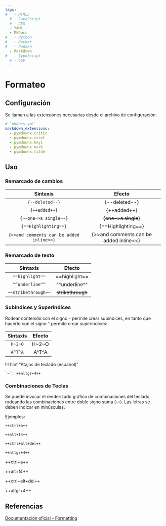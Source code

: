 ```yaml
---
tags:
#   - HTML5
  # - JavaScript
  # - CSS
  - YAML
  - MkDocs
#   - Python
#   - Docker
#   - Podman
  - Markdown
#   - TypeScript
  # - CSV
---
```



# Formateo


## Configuración

Se llaman a las extensiones  necesarias desde el archivo de configuración:


```yaml title="habilitación de formatos"
# 'mkdocs.yml'
markdown_extensions:
  - pymdownx.critic
  - pymdownx.caret
  - pymdownx.keys
  - pymdownx.mark
  - pymdownx.tilde
```


## Uso


### Remarcado de cambios


|Sintaxis| Efecto |
|:---:|:---:|
|`{--deleted--}`|{--deleted--}|
|`{++added++}`|{++added++}|
|`{~~one~>a single~~}`|{~~one~>a single~~}|
|`{==Highlighting==}`|  {==Highlighting==}|
|`{>>and comments can be added inline<<}`|{>>and comments can be added inline<<}|








### Remarcado de texto

|Sintaxis| Efecto |
|:---:|:---:|
| `==highlight==` |  ==highlight== |
| `^^underline^^` | ^^underline^^ |
| `~~strikethrough~~`| ~~strikethrough~~ |


### Subíndices y Superíndices

Rodear contenido con el signo `~` permite crear subíndices, en tanto que hacerlo con el signo `^` permite crear superíndices:


|Sintaxis| Efecto |
|:---:|:---:|
| `H~2~O` | H~2~O |
| `A^T^A` | A^T^A |


!!! hint "Atajos de teclado (español)"

    `~`: ++altgr+4++




### Combinaciones de Teclas


Se puede invocar el renderizado gráfico de combinaciones del teclado, rodeando las combinaciones entre doble signo suma (`++`). Las letras se deben indicar en minúsculas.

Ejemplos:

```md title="Combinaciones de letras - Sintaxis"
++ctrl+a++

++alt+f4++

++ctrl+alt+del++

++altgr+4++
``` 

++ctrl+a++

++alt+f4++

++ctrl+alt+del++

++altgr+4++



## Referencias

[Documentación oficial - Formatting](https://squidfunk.github.io/mkdocs-material/reference/formatting/)